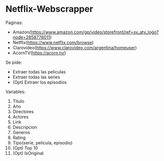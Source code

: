 # Netflix-Webscrapper

Paginas:
- Amazon(https://www.amazon.com/gp/video/storefront/ref=sv_atv_logo?node=2858778011)
- Netflix(https://www.netflix.com/browse)
- Clarovideo(https://www.clarovideo.com/argentina/homeuser)
- AcornTV(https://acorn.tv/)

Se pide:
- Extraer todas las peliculas
- Extraer todas las series
- (Opt) Extraer los episodios

Variables:
1. Titulo 
2. Año 
3. Directores 
4. Actores 
5. Link 
6. Descripcion
7. Generos
8. Rating
9. Tipo(serie, pelicula, episodio) 
10. (Opt) Top 10
11. (Opt) IsOriginal
    
